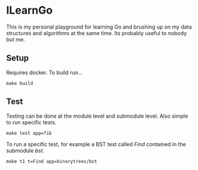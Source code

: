 # ILearnGo

This is my personal playground for learning Go and brushing up on my data structures and algorithms at the same time. Its probably useful to nobody but me.

## Setup

Requires docker. To build run...

```
make build
```

## Test

Testing can be done at the module level and submodule level. Also simple to run specific tests.

```
make test app=fib
```

To run a specific test, for example a BST test called *Find* contained in the submodule *bst*.

```
make t1 t=Find app=binarytrees/bst
```
